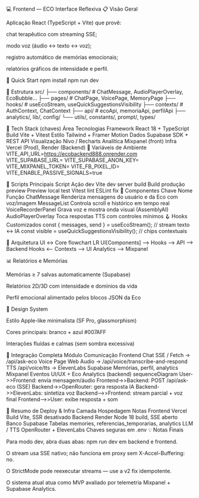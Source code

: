 💻 Frontend — ECO Interface Reflexiva
📋 Visão Geral

Aplicação React (TypeScript + Vite) que provê:

chat terapêutico com streaming SSE;

modo voz (áudio ↔ texto ↔ voz);

registro automático de memórias emocionais;

relatórios gráficos de intensidade e perfil.

🚀 Quick Start
npm install
npm run dev

📁 Estrutura
src/
├── components/     # ChatMessage, AudioPlayerOverlay, EcoBubble...
├── pages/          # ChatPage, VoicePage, MemoryPage
├── hooks/          # useEcoStream, useQuickSuggestionsVisibility
├── contexts/       # AuthContext, ChatContext
├── api/            # ecoApi, memoriaApi, perfilApi
├── analytics/, lib/, config/
└── utils/, constants/, prompt/, types/

🎨 Tech Stack (chaves)
Área	Tecnologias
Framework	React 18 + TypeScript
Build	Vite + Vitest
Estilo	Tailwind + Framer Motion
Dados	Supabase SDK + REST API
Visualização	Nivo / Recharts
Analítica	Mixpanel (front)
Infra	Vercel (Prod), Render (Backend)
🔧 Variáveis de Ambiente
VITE_API_URL=https://ecobackend888.onrender.com
VITE_SUPABASE_URL=
VITE_SUPABASE_ANON_KEY=
VITE_MIXPANEL_TOKEN=
VITE_FB_PIXEL_ID=
VITE_ENABLE_PASSIVE_SIGNALS=true

📜 Scripts Principais
Script	Ação
dev	Vite dev server
build	Build produção
preview	Preview local
test	Vitest
lint	ESLint fix
🧩 Componentes Chave
Nome	Função
ChatMessage	Renderiza mensagens do usuário e da Eco com voz/imagem
MessageList	Controla scroll e histórico em tempo real
VoiceRecorderPanel	Grava voz e mostra onda visual (AssemblyAI)
AudioPlayerOverlay	Toca respostas TTS com controles mínimos
🪝 Hooks Customizados
const { messages, send } = useEcoStream(); // stream texto ↔ IA
const visible = useQuickSuggestionsVisibility(); // chips contextuais

🧭 Arquitetura UI ↔ Core
flowchart LR
UI[Components] --> Hooks --> API --> Backend
Hooks <-- Contexts --> UI
Analytics --> Mixpanel

📊 Relatórios e Memórias

Memórias ≥ 7 salvas automaticamente (Supabase)

Relatórios 2D/3D com intensidade e domínios da vida

Perfil emocional alimentado pelos blocos JSON da Eco

🧩 Design System

Estilo Apple-like minimalista (SF Pro, glassmorphism)

Cores principais: branco + azul #007AFF

Interações fluídas e calmas (sem sombra excessiva)

🔄 Integração Completa
Módulo	Comunicação
Frontend Chat	SSE / Fetch → /api/ask-eco
Voice Page	Web Audio → /api/voice/transcribe-and-respond
TTS	/api/voice/tts → ElevenLabs
Supabase	Memórias, perfil, analytics
Mixpanel	Eventos UI/UX + Eco Analytics (backend)
sequenceDiagram
User->>Frontend: envia mensagem/áudio
Frontend->>Backend: POST /api/ask-eco (SSE)
Backend->>OpenRouter: gera resposta IA
Backend->>ElevenLabs: sintetiza voz
Backend-->>Frontend: stream parcial + voz final
Frontend-->>User: exibe resposta + som

🧩 Resumo de Deploy & Infra
Camada	Hospedagem	Notas
Frontend	Vercel	Build Vite, SSR desativado
Backend	Render	Node 18 build, SSE aberto
Banco	Supabase	Tabelas memories, referencias_temporarias, analytics
LLM / TTS	OpenRouter + ElevenLabs	Chaves seguras em .env
💡 Notas Finais

Para modo dev, abra duas abas: npm run dev em backend e frontend.

O stream usa SSE nativo; não funciona em proxy sem X-Accel-Buffering: no.

O StrictMode pode reexecutar streams — use a v2 fix idempotente.

O sistema atual atua como MVP avaliado por telemetria Mixpanel + Supabase Analytics.
